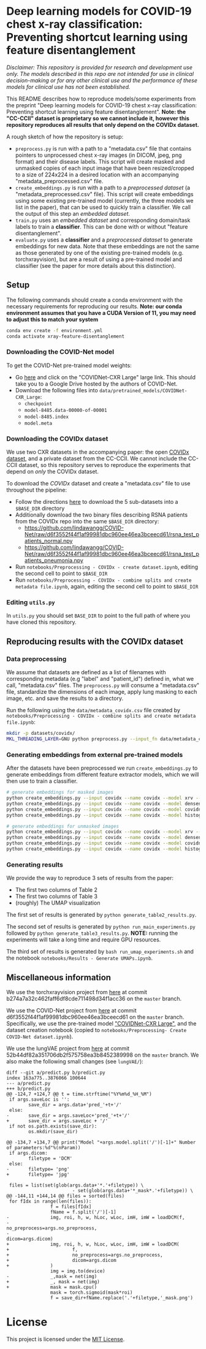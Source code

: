 # Deep learning models for COVID-19 chest x-ray classification: Preventing shortcut learning using feature disentanglement

*Disclaimer: This repository is provided for research and development use only.  The models described in this repo are not intended for use in clinical decision-making or for any other clinical use and the performance of these models for clinical use has not been established.*

This README describes how to reproduce models/some experiments from the preprint "Deep learning models for COVID-19 chest x-ray classification: Preventing shortcut learning using feature disentanglement". **Note: the "CC-CCII" dataset is proprietary so we cannot include it, however this repository reproduces all results that only depend on the COVIDx dataset.**

A rough sketch of how the repository is setup:
- `preprocess.py` is run with a path to a "metadata.csv" file that contains pointers to unprocessed chest x-ray images (in DICOM, jpeg, png format) and their disease labels. This script will create masked and unmasked copies of each input image that have been resized/cropped to a size of 224x224 in a desired location with an accompanying "metadata_preprocessed.csv" file.
- `create_embeddings.py` is run with a path to a _preprocessed dataset_ (a "metadata_preprocessed.csv" file). This script will create embeddings using some existing pre-trained model (currently, the three models we list in the paper), that can be used to quickly train a classifier. We call the output of this step an _embedded dataset_.
- `train.py` uses an _embedded dataset_ and corresponding domain/task labels to train a **classifier**. This can be done with or without "feature disentanglement".
- `evaluate.py` uses a **classifier** and a _preprocessed dataset_ to generate embeddings for new data. Note that these embeddings are not the same as those generated by one of the existing pre-trained models (e.g. torchxrayvision), but are a result of using a pre-trained model and classifier (see the paper for more details about this distinction).


## Setup

The following commands should create a conda environment with the necessary requirements for reproducing our results. **Note: our conda environment assumes that you have a CUDA Version of 11, you may need to adjust this to match your system**

```bash
conda env create -f environment.yml
conda activate xray-feature-disentanglement
```

### Downloading the COVID-Net model

To get the COVID-Net pre-trained model weights:
- Go [here](https://github.com/lindawangg/COVID-Net/blob/master/docs/models.md) and click on the "COVIDNet-CXR Large" large link. This should take you to a Google Drive hosted by the authors of COVID-Net.
- Download the following files into `data/pretrained_models/COVIDNet-CXR_Large`:
  - `checkpoint`
  - `model-8485.data-00000-of-00001`
  - `model-8485.index`
  - `model.meta`

### Downloading the COVIDx dataset

We use two CXR datasets in the accompanying paper: the open [COVIDx dataset](https://github.com/lindawangg/COVID-Net), and a private dataset from the CC-CCII. We cannot include the CC-CCII dataset, so this repository serves to reproduce the experiments that depend on _only_ the COVIDx dataset.

To download the *COVIDx* dataset and create a "metadata.csv" file to use throughout the pipeline:
- Follow the directions [here](https://github.com/lindawangg/COVID-Net/blob/master/docs/COVIDx.md) to download the 5 sub-datasets into a `$BASE_DIR` directory
- Additionally download the two binary files describing RSNA patients from the COVIDx repo into the same `$BASE_DIR` directory:
  - https://github.com/lindawangg/COVID-Net/raw/d6f3552f44f1af99981dbc960ee46ea3bceecd61/rsna_test_patients_normal.npy
  - https://github.com/lindawangg/COVID-Net/raw/d6f3552f44f1af99981dbc960ee46ea3bceecd61/rsna_test_patients_pneumonia.npy
- Run `notebooks/Preprocessing - COVIDx - create dataset.ipynb`, editing the second cell to point to `$BASE_DIR`
- Run `notebooks/Preprocessing - COVIDx - combine splits and create metadata file.ipynb`, again, editing the second cell to point to `$BASE_DIR`

### Editing `utils.py`

In `utils.py` you should set `BASE_DIR` to point to the full path of where you have cloned this repository.



## Reproducing results with the COVIDx dataset

### Data preprocessing

We assume that datasets are defined as a list of filenames with corresponding metadata (e.g "label" and "patient_id") defined in, what we call, "metadata.csv" files. The `preprocess.py` will consume a "metadata.csv" file, standardize the dimensions of each image, apply lung masking to each image, etc. and save the results to a directory.

Run the following using the `data/metadata_covidx.csv` file created by `notebooks/Preprocessing - COVIDx - combine splits and create metadata file.ipynb`:
```bash
mkdir -p datasets/covidx/
MKL_THREADING_LAYER=GNU python preprocess.py --input_fn data/metadata_covidx.csv --output_dir datasets/covidx/ --disable_flip_preprocessing --overwrite
```

### Generating embeddings from external pre-trained models

After the datasets have been preprocessed we run `create_embeddings.py` to generate embeddings from different feature extractor models, which we will then use to train a classifier.
```bash
# generate embeddings for masked images
python create_embeddings.py --input covidx --name covidx --model xrv --mask masked --output_dir datasets/embeddings/
python create_embeddings.py --input covidx --name covidx --model densenet --mask masked --output_dir datasets/embeddings/
python create_embeddings.py --input covidx --name covidx --model covidnet --mask masked --output_dir datasets/embeddings/
python create_embeddings.py --input covidx --name covidx --model histogram --mask masked --output_dir datasets/embeddings/

# generate embeddings for unmasked images
python create_embeddings.py --input covidx --name covidx --model xrv --mask unmasked --output_dir datasets/embeddings/
python create_embeddings.py --input covidx --name covidx --model densenet --mask unmasked --output_dir datasets/embeddings/
python create_embeddings.py --input covidx --name covidx --model covidnet --mask unmasked --output_dir datasets/embeddings/
python create_embeddings.py --input covidx --name covidx --model histogram --mask unmasked --output_dir datasets/embeddings/
```

### Generating results

We provide the way to reproduce 3 sets of results from the paper:
- The first two columns of Table 2
- The first two columns of Table 3
- (roughly) The UMAP visualization


The first set of results is generated by `python generate_table2_results.py`.

The second set of results is generated by `python run_main_experiments.py` followed by `python generate_table3_results.py`. **NOTE:** running the experiments will take a long time and require GPU resources.

The third set of results is generated by `bash run_umap_experiments.sh` and the notebook `notebooks/Results - Generate UMAPs.ipynb`.


## Miscellaneous information

We use the torchxrayvision project from [here](https://github.com/mlmed/torchxrayvision) at commit b274a7a32c462faff6df8cde711498d34f1acc36 on the `master` branch.

We use the COVID-Net project from [here](https://github.com/lindawangg/COVID-Net) at commit d6f3552f44f1af99981dbc960ee46ea3bceecd61 on the `master` branch. Specifically, we use the pre-trained model ["COVIDNet-CXR Large"](https://github.com/lindawangg/COVID-Net/blob/master/docs/models.md), and the dataset creation notebook (copied to `notebooks/Preprocessing- Create COVID-Net dataset.ipynb`).

We use the lungVAE project from [here](https://github.com/raghavian/lungVAE) at commit 52b44df82a351706db2f575758ea3b8452389998 on the `master` branch. We also make the following small changes (see `lungVAE/`):

```
diff --git a/predict.py b/predict.py
index 163a775..3876066 100644
--- a/predict.py
+++ b/predict.py
@@ -124,7 +124,7 @@ t = time.strftime("%Y%m%d_%H_%M")
 if args.saveLoc is '':
        save_dir = args.data+'pred_'+t+'/'
 else:
-       save_dir = args.saveLoc+'pred_'+t+'/'
+       save_dir = args.saveLoc + '/'
 if not os.path.exists(save_dir):
        os.mkdir(save_dir)

@@ -134,7 +134,7 @@ print("Model "+args.model.split('/')[-1]+" Number of parameters:%d"%(nParam))
 if args.dicom:
        filetype = 'DCM'
 else:
-       filetype= 'png'
+       filetype= 'jpg'

 files = list(set(glob(args.data+'*.'+filetype)) \
                        - set(glob(args.data+'*_mask*.'+filetype)) \
@@ -144,11 +144,14 @@ files = sorted(files)
 for fIdx in range(len(files)):
                f = files[fIdx]
                fName = f.split('/')[-1]
-               img, roi, h, w, hLoc, wLoc, imH, imW = loadDCM(f,
-                                                                                                       no_preprocess=args.no_preprocess,
-                                                                                                       dicom=args.dicom)
+               img, roi, h, w, hLoc, wLoc, imH, imW = loadDCM(
+                       f,
+                       no_preprocess=args.no_preprocess,
+                       dicom=args.dicom
+               )
                img = img.to(device)
-               _,mask = net(img)
+               _, mask = net(img)
+               mask = mask.cpu()
                mask = torch.sigmoid(mask*roi)
                f = save_dir+fName.replace('.'+filetype,'_mask.png')
```


# License

This project is licensed under the [MIT License](LICENSE).

